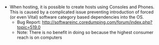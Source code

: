 * When hosting, it is possible to create hosts using Consoles and Phones. This is caused by a 
complicated issue preventing introduction of forced (or even Vital) software category based 
dependencies into the OS. 
  * Bug Report: http://softwareinc.coredumping.com/forum/index.php?topic=519.0
  * Note: There is no benefit in doing so because the highest consumer reach is on computers